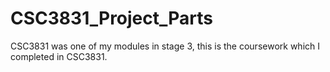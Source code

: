 # CSC3831_Project_Parts
CSC3831 was one of my modules in stage 3, this is the coursework which I completed in CSC3831.
